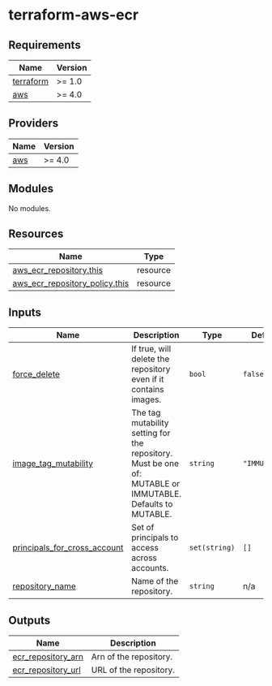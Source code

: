 # terraform-aws-ecr

## Requirements

| Name | Version |
|------|---------|
| <a name="requirement_terraform"></a> [terraform](#requirement\_terraform) | >= 1.0 |
| <a name="requirement_aws"></a> [aws](#requirement\_aws) | >= 4.0 |

## Providers

| Name | Version |
|------|---------|
| <a name="provider_aws"></a> [aws](#provider\_aws) | >= 4.0 |

## Modules

No modules.

## Resources

| Name | Type |
|------|------|
| [aws_ecr_repository.this](https://registry.terraform.io/providers/hashicorp/aws/latest/docs/resources/ecr_repository) | resource |
| [aws_ecr_repository_policy.this](https://registry.terraform.io/providers/hashicorp/aws/latest/docs/resources/ecr_repository_policy) | resource |

## Inputs

| Name | Description | Type | Default | Required |
|------|-------------|------|---------|:--------:|
| <a name="input_force_delete"></a> [force\_delete](#input\_force\_delete) | If true, will delete the repository even if it contains images. | `bool` | `false` | no |
| <a name="input_image_tag_mutability"></a> [image\_tag\_mutability](#input\_image\_tag\_mutability) | The tag mutability setting for the repository. Must be one of: MUTABLE or IMMUTABLE. Defaults to MUTABLE. | `string` | `"IMMUTABLE"` | no |
| <a name="input_principals_for_cross_account"></a> [principals\_for\_cross\_account](#input\_principals\_for\_cross\_account) | Set of principals to access across accounts. | `set(string)` | `[]` | no |
| <a name="input_repository_name"></a> [repository\_name](#input\_repository\_name) | Name of the repository. | `string` | n/a | yes |

## Outputs

| Name | Description |
|------|-------------|
| <a name="output_ecr_repository_arn"></a> [ecr\_repository\_arn](#output\_ecr\_repository\_arn) | Arn of the repository. |
| <a name="output_ecr_repository_url"></a> [ecr\_repository\_url](#output\_ecr\_repository\_url) | URL of the repository. |

